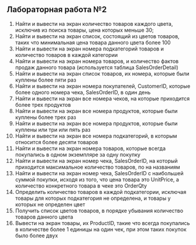 ## Лабораторная работа №2
1. Найти и вывести на экран количество товаров каждого цвета, исключив из поиска товары, цена
которых меньше 30;
2. Найти и вывести на экран список, состоящий из цветов товаров, таких что минимальная цена
товара данного цвета более 100
3. Найти и вывести на экран номера подкатегорий товаров и количество товаров в каждой
категории
4. Найти и вывести на экран номера товаров, и количество фактов продаж данного товара
(используется таблица SalesOrderDetail)
5. Найти и вывести на экран список товаров, их номера, которые были куплены более пяти раз
6. Найти и вывести на экран номера покупателей, CustomerID, которые более одного номера чека,
SalesOrderID, в один день
7. Найти и вывести на экран все номера чеков, на которые приходится более трех продуктов
8. Найти и вывести на экран все номера продуктов, которые были куплены более трех раз
9. Найти и вывести на экран все номера продуктов, которые были куплены или три или пять раз
10. Найти и вывести на экран все номера подкатегорий, в которым относится более десяти товаров
11. Найти и вывести на экран номера товаров, которые всегда покупались в одном экземпляре за
одну покупку
12. Найти и вывести на экран номер чека, SalesOrderID, на который приходится максимальное
количество товаров, по на названиям
13. Найти и вывести на экран номер чека, SalesOrderID с наибольшей суммой покупки, исходя из
того, что цена товара это UnitPrice, а количество конкретного товара в чеке это OrderQty
14. Определить количество товаров в каждой подкатегории, исключая товары для которых
подкатегория не определена, и товары у которых не определен цвет
15. Получить список цветов товаров, в порядке убывания количество товаров данного цвета
16. Вывести на экран товары, их ProductID, такие что всегда покупались в количестве более 1
единицы на один чек, при этом таких покупок было более двух
